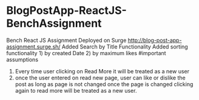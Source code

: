 # BlogPostApp-ReactJS-BenchAssignment
Bench React JS Assignment
Deployed on Surge  http://blog-post-app-assignment.surge.sh/
Added Search by Title Functionality
Added sorting functionality 1) by created Date 2) by maximum likes
#important assumptions
1) Every time user clicking on Read More it will be treated as a new user
2) once the user entered on read new page, user can like or dislike the post as long as page is not changed
once the page is changed clicking again to read more will be treated as a new user.
